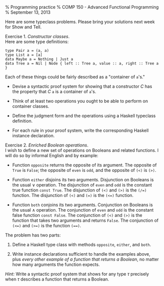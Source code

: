 % Programming practice
% COMP 150 - Advanced Functional Programming
% September 13, 2013

Here are some typeclass problems.  Please
bring your solutions next week for Show and Tell.

Exercise 1. *Constructor classes*.  
Here are some type definitions:

    type Pair a = (a, a)
    type List a = [a]
    data Maybe a = Nothing | Just a
    data Tree a = Nil | Node { left :: Tree a, value :: a, right :: Tree a }

Each of these things could be fairly described as a "container of
`a`'s."

  - Devise a syntactic proof system for showing that a constructor $C$
    has the property that $C$ `a` is a container of `a`'s.

  - Think of at least two operations you ought to be able to perform
    on container classes.

  - Define the judgment form and the operations using a Haskell
    typeclass definition.

  - For each rule in your proof system, write the corresponding
    Haskell instance declaration.


Exercise 2. *Enriched Boolean operations*.  
I wish to define a new set of operations on Booleans and related
functions.  I will do so by informal English and by example:

  - Function `opposite` returns the opposite of its argument.
    The opposite of `True` is `False`; the opposite of `even` is
    `odd`, and the opposite of `(<)` is `(>)`.

  - Function `either` disjoins its two arguments.
    Disjunction on Booleans is the usual $\lor$ operation.
    The disjunction of `even` and `odd` is the constant true function
    `const True`.
    The disjunction of `(<)` and `(>)` is the `(/=)` function.
    The disjunction of `(<)` and `(=)` is the `(<=)` function.

  - Function `both` conjoins its two arguments.
    Conjunction on Booleans is the usual $\land$ operation.
    The conjunction of `even` and `odd` is the constant false function
    `const False`.
    The conjunction of `(<)` and `(>)` is the function that takes two
    arguments and returns `False`.
    The conjunction of `(<=)` and `(>=)` is the function `(==)`.

The problem has two parts:

 1. Define a Haskell type class with methods `opposite`, `either`, and
 `both`.

 2. Write instance declarations sufficient to handle the examples
 above, plus *every other example of a function that returns a
 Boolean*, no matter how many arguments the function expects.

*Hint:* Write a syntactic proof system that shows for any type $\tau$
precisely when $\tau$ describes a function that returns a Boolean.

 
